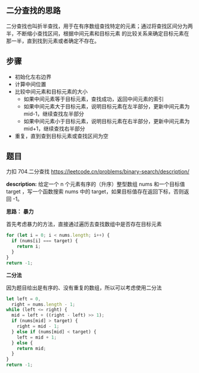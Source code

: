 ## 二分查找的思路

二分查找也叫折半查找，用于在有序数组查找特定的元素；通过将查找区间分为两半，不断缩小查找区间，根据中间元素和目标元素
的比较关系来确定目标元素在那一半，直到找到元素或者确定不存在。

## 步骤

- 初始化左右边界
- 计算中间位置
- 比较中间元素和目标元素的大小
  - 如果中间元素等于目标元素，查找成功，返回中间元素的索引
  - 如果中间元素大于目标元素，说明目标元素在左半部分，更新中间元素为 mid-1，继续查找左半部分
  - 如果中间元素小于目标元素，说明目标元素在右半部分，更新中间元素为 mid+1，继续查找右半部分
- 重复，直到查到目标元素或查找区间为空

## 题目

力扣 704.二分查找 https://leetcode.cn/problems/binary-search/description/

**description:**
给定一个 n 个元素有序的（升序）整型数组 nums 和一个目标值 target ，写一个函数搜索 nums 中的 target，如果目标值存在返回下标，否则返回 -1。

**思路：**
**暴力**

首先考虑暴力的方法，直接通过遍历去查找数组中是否存在目标元素

```js
for (let i = 0; i < nums.length; i++) {
  if (nums[i] === target) {
    return i;
  }
}
return -1;
```

**二分法**

因为题目给出是有序的、没有重复的数组，所以可以考虑使用二分法

```js
let left = 0,
  right = nums.length - 1;
while (left <= right) {
  mid = left + ((right - left) >> 1);
  if (nums[mid] > target) {
    right = mid - 1;
  } else if (nums[mid] < target) {
    left = mid + 1;
  } else {
    return mid;
  }
}
return -1;
```
